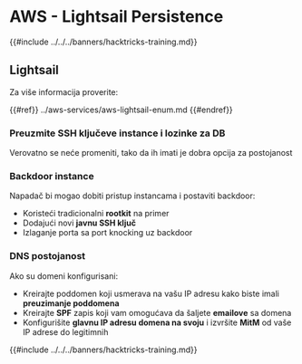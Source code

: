 # AWS - Lightsail Persistence

{{#include ../../../banners/hacktricks-training.md}}

## Lightsail

Za više informacija proverite:

{{#ref}}
../aws-services/aws-lightsail-enum.md
{{#endref}}

### Preuzmite SSH ključeve instance i lozinke za DB

Verovatno se neće promeniti, tako da ih imati je dobra opcija za postojanost

### Backdoor instance

Napadač bi mogao dobiti pristup instancama i postaviti backdoor:

- Koristeći tradicionalni **rootkit** na primer
- Dodajući novi **javnu SSH ključ**
- Izlaganje porta sa port knocking uz backdoor

### DNS postojanost

Ako su domeni konfigurisani:

- Kreirajte poddomen koji usmerava na vašu IP adresu kako biste imali **preuzimanje poddomena**
- Kreirajte **SPF** zapis koji vam omogućava da šaljete **emailove** sa domena
- Konfigurišite **glavnu IP adresu domena na svoju** i izvršite **MitM** od vaše IP adrese do legitimnih

{{#include ../../../banners/hacktricks-training.md}}
